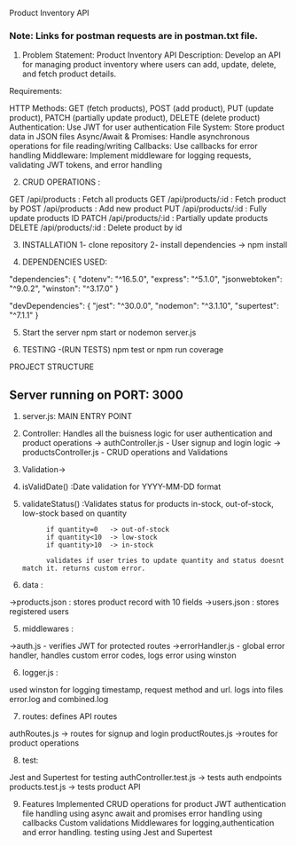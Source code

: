 Product Inventory API

### Note: Links for postman requests are in postman.txt file.

1. Problem Statement: Product Inventory API
Description: Develop an API for managing product inventory where users can add, update, delete, and fetch product details.

Requirements:

HTTP Methods: GET (fetch products), POST (add product), PUT (update product), PATCH  (partially update product), DELETE (delete product)
Authentication: Use JWT for user authentication
File System: Store product data in JSON files
Async/Await & Promises: Handle asynchronous operations for file reading/writing
Callbacks: Use callbacks for error handling
Middleware: Implement middleware for logging requests, validating JWT tokens, and error handling



2. CRUD OPERATIONS :

GET /api/products           : Fetch all products
GET /api/products/:id       : Fetch product by 
POST /api/products          : Add new product 
PUT /api/products/:id       : Fully update products ID
PATCH /api/products/:id     : Partially update products 
DELETE /api/products/:id    : Delete product by id


3. INSTALLATION
1- clone repository
2- install dependencies ->  npm install

4. DEPENDENCIES USED: 

"dependencies": {
    "dotenv": "^16.5.0",
    "express": "^5.1.0",
    "jsonwebtoken": "^9.0.2",
    "winston": "^3.17.0"
  }

  "devDependencies": {
    "jest": "^30.0.0",
    "nodemon": "^3.1.10",
    "supertest": "^7.1.1"
  }

5. Start the server 
npm start
or nodemon server.js


6. TESTING -(RUN TESTS)
npm test
or
npm run coverage



 PROJECT STRUCTURE

## Server running on PORT: 3000

1. server.js:
MAIN ENTRY POINT

2. Controller: 
Handles all the buisness logic for user authentication and product operations
->  authController.js - User signup and login logic
->  productsController.js - CRUD operations and Validations

3. Validation-> 
 1. isValidDate()  :Date validation for YYYY-MM-DD format
 2. validateStatus() :Validates status for products in-stock, out-of-stock, low-stock based on quantity

              if quantity=0   -> out-of-stock
              if quantity<10  -> low-stock
              if quantity>10  -> in-stock

              validates if user tries to update quantity and status doesnt match it. returns custom error. 
              
4. data  : 

->products.json :  stores product record with 10 fields
->users.json    :  stores registered users


5. middlewares : 

->auth.js             - verifies JWT for protected routes
->errorHandler.js     - global error handler, handles custom error codes, logs error using winston


6. logger.js : 

used winston for logging timestamp, request method and url.
logs into files error.log and combined.log



7. routes: defines API routes

authRoutes.js -> routes for signup and login
productRoutes.js ->routes for product operations



8. test: 

Jest and Supertest for testing
authController.test.js  -> tests auth endpoints
products.test.js        -> tests product API



9. Features Implemented
CRUD operations for product
JWT authentication
file handling using async await and promises
error handling using callbacks
Custom validations
Middlewares for logging,authentication and error handling.
testing using Jest and Supertest
 
